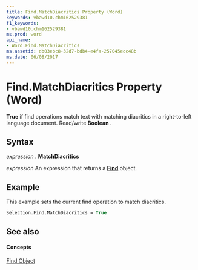 ```yaml
---
title: Find.MatchDiacritics Property (Word)
keywords: vbawd10.chm162529381
f1_keywords:
- vbawd10.chm162529381
ms.prod: word
api_name:
- Word.Find.MatchDiacritics
ms.assetid: db03ebc8-32d7-bdb4-e4fa-257045ecc48b
ms.date: 06/08/2017
---
```



# Find.MatchDiacritics Property (Word)

 **True** if find operations match text with matching diacritics in a right-to-left language document. Read/write **Boolean** .


## Syntax

 _expression_ . **MatchDiacritics**

 _expression_ An expression that returns a **[Find](find-object-word.md)** object.


## Example

This example sets the current find operation to match diacritics.


```vb
Selection.Find.MatchDiacritics = True
```


## See also


#### Concepts


[Find Object](find-object-word.md)

